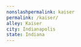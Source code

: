 ```yaml
---
﻿nonslashpermalink: kaiser
permalink: /kaiser/
alley: Kaiser
city: Indianapolis
state: Indiana
---
```

